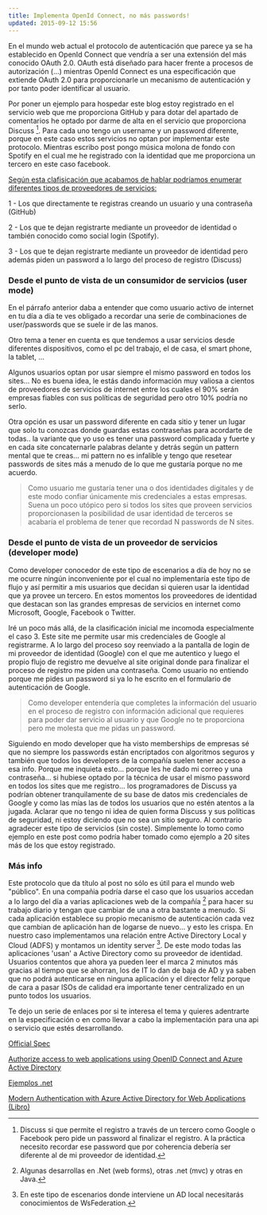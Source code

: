 ```yaml
---
title: Implementa OpenId Connect, no más passwords!
updated: 2015-09-12 15:56
---
```


En el mundo web actual el protocolo de autenticación que parece ya se ha establecido en OpenId Connect que vendría a ser una extensión del más conocido OAuth 2.0. OAuth está diseñado para hacer frente a procesos de autorización (...) mientras OpenId Connect es una especificación que extiende OAuth 2.0 para proporcionarle un mecanismo de autenticación y por tanto poder identificar al usuario. 

Por poner un ejemplo para hospedar este blog estoy registrado en el servicio web que me proporciona GitHub y para dotar del apartado de comentarios he optado por darme de alta en el servicio que proporciona Discuss [^1]. Para cada uno tengo un username y un password diferente, porque en este caso estos servicios no optan por implementar este protocolo. Mientras escribo post pongo música molona de fondo con Spotify en el cual me he registrado con la identidad que me proporciona un tercero en este caso facebook. 

[Según esta clafisicación que acabamos de hablar podríamos enumerar diferentes tipos de proveedores de servicios:](#)

1 - Los que directamente te registras creando un usuario y una contraseña (GitHub)

2 - Los que te dejan registrarte mediante un proveedor de identidad o también conocido como social login (Spotify).

3 - Los que te dejan registrarte mediante un proveedor de identidad pero además piden un password a lo largo del proceso de registro (Discuss)

### Desde el punto de vista de un consumidor de servicios (user mode)
En el párrafo anterior daba a entender que como usuario activo de internet en tu día a día te ves obligado a recordar una serie de combinaciones de user/passwords que se suele ir de las manos. 

Otro tema a tener en cuenta es que tendemos a usar servicios desde diferentes dispositivos, como el pc del trabajo, el de casa, el smart phone, la tablet, ...

Algunos usuarios optan por usar siempre el mismo password en todos los sites... No es buena idea, le estás dando información muy valiosa a cientos de proveedores de servicios de internet entre los cuales el 90% serán empresas fiables con sus políticas de seguridad pero otro 10% podría no serlo. 

Otra opción es usar un password diferente en cada sitio y tener un lugar que solo tu conozcas donde guardas estas contraseñas para acordarte de todas.. la variante que yo uso es tener una password complicada y fuerte y en cada site concaternarle palabras delante y detrás según un pattern mental que te creas... mi pattern no es infalible y tengo que resetear passwords de sites más a menudo de lo que me gustaría porque no me acuerdo. 

> Como usuario me gustaría tener una o dos identidades digitales y de este modo confiar únicamente mis credenciales a estas empresas. Suena un poco utópico pero si todos los sites que proveen servicios proporcionasen la posibilidad de usar identidad de terceros se acabaría el problema de tener que recordad N passwords de N sites. 

### Desde el punto de vista de un proveedor de servicios (developer mode)
Como developer conocedor de este tipo de escenarios a día de hoy no se me ocurre ningún inconveniente por el cual no implementaría este tipo de flujo y así permitir a mis usuarios que decidan si quieren usar la identidad que ya provee un tercero. En estos momentos los proveedores de identidad que destacan son las grandes empresas de servicios en internet como Microsoft, Google, Facebook o Twitter. 

Iré un poco más allá, de la clasificación inicial me incomoda especialmente el caso 3. Este site me permite usar mis credenciales de Google al registrarme. A lo largo del proceso soy reenviado a la pantalla de login de mi proveedor de identidad (Google) con el que me autentico y luego el propio flujo de registro me devuelve al site original donde para finalizar el proceso de registro me piden una contraseña. Como usuario no entiendo porque me pides un password si ya lo he escrito en el formulario de autenticación de Google. 

>Como developer entendería que completes la información del usuario en el proceso de registro con información adicional que requieres para poder dar servicio al usuario y que Google no te proporciona pero me molesta que me pidas un password. 

Siguiendo en modo developer que ha visto memberships de empresas sé que no siempre los passwords están encriptados con algoritmos seguros y también que todos los developers de la compañía suelen tener acceso a esa info. Porque me inquieta esto... porque les he dado mi correo y una contraseña... si hubiese optado por la técnica de usar el mismo password en todos los sites que me registro... los programadores de Discuss ya podrían obtener tranquilamente de su base de datos mis credenciales de Google y como las mías las de todos los usuarios que no estén atentos a la jugada. Aclarar que no tengo ni idea de quien forma Discuss y sus políticas de seguridad, ni estoy diciendo que no sea un sitio seguro. Al contrario agradecer este tipo de servicios (sin coste). Simplemente lo tomo como ejemplo en este post como podría haber tomado como ejemplo a 20 sites más de los que estoy registrado. 

### Más info

Este protocolo que da título al post no sólo es útil para el mundo web "público". En una compañia podría darse el caso que los usuarios accedan a lo largo del día a varias aplicaciones web de la compañía [^2] para hacer su trabajo diario y tengan que cambiar de una a otra bastante a menudo. Si cada aplicación establece su propio mecanismo de autenticación cada vez que cambian de aplicación han de logarse de nuevo... y esto les crispa. En nuestro caso implementamos una relación entre Active Directory Local y Cloud (ADFS) y montamos un identity server [^3]. De este modo todas las aplicaciones 'usan' a Active Directory como su proveedor de identidad. Usuarios contentos que ahora ya pueden leer el marca 2 minutos más gracias al tiempo que se ahorran, los de IT lo dan de baja de AD y ya saben que no podrá autenticarse en ninguna aplicación y el director feliz porque de cara a pasar ISOs de calidad era importante tener centralizado en un punto todos los usuarios. 

Te dejo un serie de enlaces por si te interesa el tema y quieres adentrarte en la especificación o en como llevar a cabo la implementación para una api o servicio que estés desarrollando. 

<a href='http://openid.net/connect/'>Official Spec</a>

<a href='https://azure.microsoft.com/en-us/documentation/articles/active-directory-protocols-openid-connect-code/'>Authorize access to web applications using OpenID Connect and Azure Active Directory</a>

<a href='https://azure.microsoft.com/es-es/documentation/articles/active-directory-code-samples/'>Ejemplos .net</a>

<a href='https://ptgmedia.pearsoncmg.com/images/9780735696945/samplepages/9780735696945.pdf'>Modern Authentication with Azure Active Directory for Web Applications (Libro)</a>

[^1]: Discuss si que permite el registro a través de un tercero como Google o Facebook pero pide un password al finalizar el registro. A la práctica necesito recordar ese password que por coherencia debería ser diferente al de mi proveedor de identidad. 
[^2]: Algunas desarrollas en .Net (web forms), otras .net (mvc) y otras en Java.
[^3]: En este tipo de escenarios donde interviene un AD local necesitarás conocimientos de WsFederation. 

